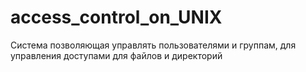 # access_control_on_UNIX
Система позволяющая управлять пользователями и группам, для управления доступами для файлов и директорий
